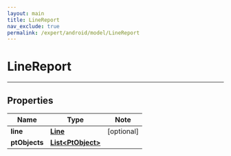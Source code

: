 ```yaml
---
layout: main
title: LineReport
nav_exclude: true
permalink: /expert/android/model/LineReport
---
```


# LineReport

---

## Properties

Name | Type | Note
---- | ---- | ----
**line** | [**Line**](Line.md) | [optional] 
**ptObjects** | [**List&lt;PtObject&gt;**](PtObject.md) | 

